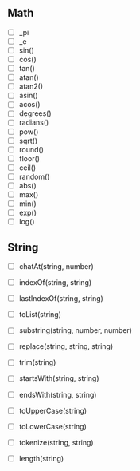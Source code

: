 Math
----
- [ ] _pi
- [ ] _e
- [ ] sin()
- [ ] cos()
- [ ] tan()
- [ ] atan()
- [ ] atan2()
- [ ] asin()
- [ ] acos()
- [ ] degrees()
- [ ] radians()
- [ ] pow()
- [ ] sqrt()
- [ ] round()
- [ ] floor()
- [ ] ceil()
- [ ] random()
- [ ] abs()
- [ ] max()
- [ ] min()
- [ ] exp()
- [ ] log()

String
------
- [ ] chatAt(string, number)
- [ ] indexOf(string, string)
- [ ] lastIndexOf(string, string)
- [ ] toList(string)
- [ ] substring(string, number, number)
- [ ] replace(string, string, string)
- [ ] trim(string)
- [ ] startsWith(string, string)
- [ ] endsWith(string, string)
- [ ] toUpperCase(string)
- [ ] toLowerCase(string)
- [ ] tokenize(string, string) 
- [ ] length(string)

